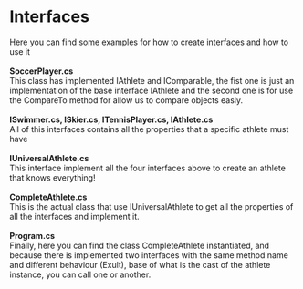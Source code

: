 # Interfaces

Here you can find some examples for how to create interfaces and how to use it
 <br> <br>
<b/>SoccerPlayer.cs</b> <br>
This class has implemented IAthlete and IComparable, the fist one is just an implementation of the base interface IAthlete and the second one is for use the CompareTo method for allow us to compare objects easly.
 <br> <br>
<b/>ISwimmer.cs, ISkier.cs, ITennisPlayer.cs, IAthlete.cs</b> <br>
All of this interfaces contains all the properties that a specific athlete must have
 <br> <br>
<b/>IUniversalAthlete.cs</b> <br>
This interface implement all the four interfaces above to create an athlete that knows everything!
 <br> <br>
<b/>CompleteAthlete.cs</b> <br>
This is the actual class that use IUniversalAthlete to get all the properties of all the interfaces and implement it.
 <br> <br>
<b/>Program.cs</b> <br>
Finally, here you can find the class CompleteAthlete instantiated, and because there is implemented two interfaces with the same method name and different behaviour (Exult), base of what is the cast of the athlete instance, you can call one or another.

